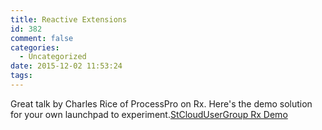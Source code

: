 ```yaml
---
title: Reactive Extensions
id: 382
comment: false
categories:
  - Uncategorized
date: 2015-12-02 11:53:24
tags:
---
```


Great talk by Charles Rice of ProcessPro on Rx.  Here's the demo solution for your own launchpad to experiment.[StCloudUserGroup Rx Demo](https://drive.google.com/file/d/0B4aRESojr2XmeGkxOEUtbmJYZTZ6cTBmMmdEdXpndm4xY1Vn/edit?usp=sharing)
